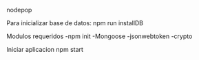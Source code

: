 nodepop

Para inicializar base de datos: npm run installDB

Modulos requeridos 
-npm init 
-Mongoose
-jsonwebtoken
-crypto

Iniciar aplicacion npm start

